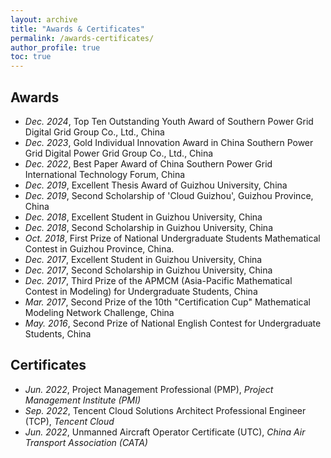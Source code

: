 ```yaml
---
layout: archive
title: "Awards & Certificates"
permalink: /awards-certificates/
author_profile: true
toc: true
---
```

## Awards
* *Dec. 2024*, Top Ten Outstanding Youth Award of Southern Power Grid Digital Grid Group Co., Ltd., China
* *Dec. 2023*, Gold Individual Innovation Award in China Southern Power Grid Digital Power Grid Group Co., Ltd., China
* *Dec. 2022*, Best Paper Award of China Southern Power Grid International Technology Forum, China
* *Dec. 2019*, Excellent Thesis Award of Guizhou University, China
* *Dec. 2019*, Second Scholarship of 'Cloud Guizhou', Guizhou Province, China
* *Dec. 2018*, Excellent Student in Guizhou University, China
* *Dec. 2018*, Second Scholarship in Guizhou University, China
* *Oct. 2018*, First Prize of National Undergraduate Students Mathematical Contest in Guizhou Province, China.
* *Dec. 2017*, Excellent Student in Guizhou University, China
* *Dec. 2017*, Second Scholarship in Guizhou University, China
* *Dec. 2017*, Third Prize of the APMCM (Asia-Pacific Mathematical Contest in Modeling) for Undergraduate Students, China
* *Mar. 2017*, Second Prize of the 10th "Certification Cup" Mathematical Modeling Network Challenge, China
* *May. 2016*, Second Prize of National English Contest for Undergraduate Students, China

## Certificates
* *Jun. 2022*, Project Management Professional (PMP), *Project Management Institute (PMI)*
* *Sep. 2022*, Tencent Cloud Solutions Architect Professional Engineer (TCP), *Tencent Cloud*
* *Jun. 2022*, Unmanned Aircraft Operator Certificate (UTC), *China Air Transport Association (CATA)*


